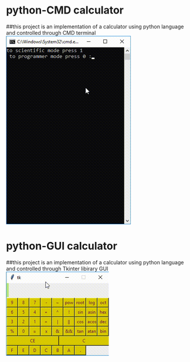 # python-CMD calculator
##this project is an implementation of a calculator using python language and controlled through CMD terminal
![python-clock-arrow](https://github.com/HossamAS/python-calculator/blob/main/20230101_033803.gif)
# python-GUI calculator
##this project is an implementation of a calculator using python language and controlled through Tkinter libirary GUI
![python-clock-arrow](https://github.com/HossamAS/python-calculator/blob/main/20230101_035057.gif)
